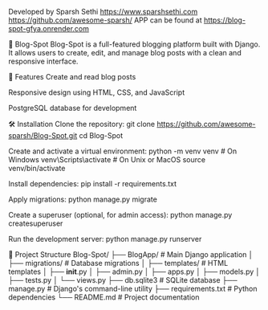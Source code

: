 Developed by Sparsh Sethi
    https://www.sparshsethi.com
    https://github.com/awesome-sparsh/
    APP can be found at https://blog-spot-gfya.onrender.com

📝 Blog-Spot
Blog-Spot is a full-featured blogging platform built with Django. It allows users to create, edit, and manage blog posts with a clean and responsive interface.

🚀 Features
Create and read blog posts

Responsive design using HTML, CSS, and JavaScript

PostgreSQL database for development

🛠️ Installation
  Clone the repository:
    git clone https://github.com/awesome-sparsh/Blog-Spot.git
    cd Blog-Spot
  
  Create and activate a virtual environment:
    python -m venv venv
      # On Windows
        venv\Scripts\activate
      # On Unix or MacOS
        source venv/bin/activate
  
  Install dependencies:
    pip install -r requirements.txt
  
  Apply migrations:
    python manage.py migrate
  
  Create a superuser (optional, for admin access):
    python manage.py createsuperuser
  
  Run the development server:
    python manage.py runserver

📁 Project Structure
  Blog-Spot/
  ├── BlogApp/              # Main Django application
  │   ├── migrations/       # Database migrations
  │   ├── templates/        # HTML templates
  │   ├── __init__.py
  │   ├── admin.py
  │   ├── apps.py
  │   ├── models.py
  │   ├── tests.py
  │   └── views.py
  ├── db.sqlite3            # SQLite database
  ├── manage.py             # Django's command-line utility
  ├── requirements.txt      # Python dependencies
  └── README.md             # Project documentation


